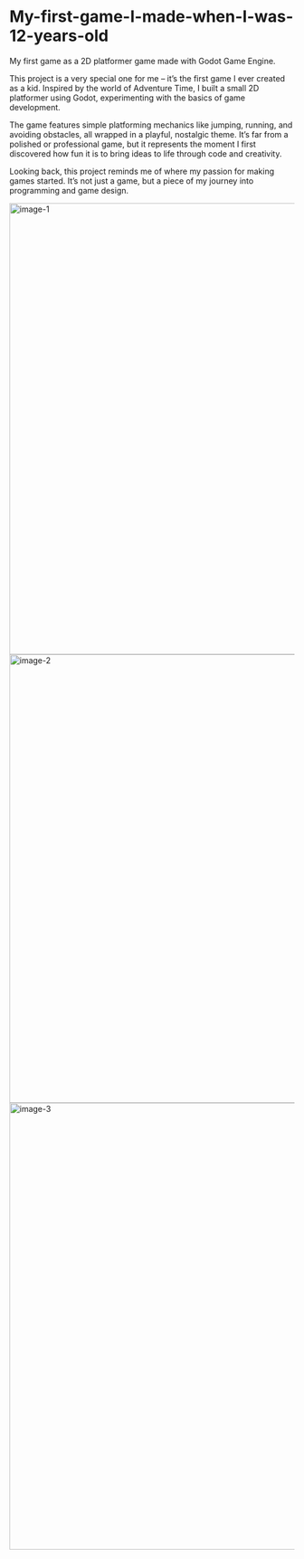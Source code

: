 # My-first-game-I-made-when-I-was-12-years-old
My first game as a 2D platformer game made with Godot Game Engine.

This project is a very special one for me – it’s the first game I ever created as a kid. Inspired by the world of Adventure Time, I built a small 2D platformer using Godot, experimenting with the basics of game development.

The game features simple platforming mechanics like jumping, running, and avoiding obstacles, all wrapped in a playful, nostalgic theme. It’s far from a polished or professional game, but it represents the moment I first discovered how fun it is to bring ideas to life through code and creativity.

Looking back, this project reminds me of where my passion for making games started. It’s not just a game, but a piece of my journey into programming and game design.

<img width="1284" height="798" alt="image-1" src="https://github.com/user-attachments/assets/447fb60f-d47c-4666-8eac-f49f19a703cb" />
<img width="1277" height="793" alt="image-2" src="https://github.com/user-attachments/assets/733194eb-f539-4fc8-9cf1-a2d70d863949" />
<img width="1278" height="790" alt="image-3" src="https://github.com/user-attachments/assets/b4f64930-63cb-4bf2-a990-37e350a5819c" />


